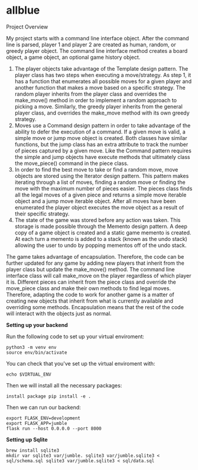 # allblue
Project Overview

My project starts with a command line interface object. After the command line is parsed, player 1 and player 2 are created as human, random, or greedy player object. The command line interface method creates a board object, a game object, an optional game history object.

1)	The player objects take advantage of the Template design pattern. The player class has two steps when executing a move/strategy. As step 1, it has a function that enumerates all possible moves for a given player and another function that makes a move based on a specific strategy. The random player inherits from the player class and overrides the make_move() method in order to implement a random approach to picking a move. Similarly, the greedy player inherits from the general player class, and overrides the make_move method with its own greedy strategy. 
2)	Moves use a Command design pattern in order to take advantage of the ability to defer the execution of a command. If a given move is valid, a simple move or jump move object is created. Both classes have similar functions, but the jump class has an extra attribute to track the number of pieces captured by a given move. Like the Command pattern requires the simple and jump objects have execute methods that ultimately class the move_piece() command in the piece class. 
3)	In order to find the best move to take or find a random move, move objects are stored using the Iterator design pattern. This pattern makes iterating through a list of moves, finding a random move or finding the move with the maximum number of pieces easier. The pieces class finds all the legal moves of a given piece and returns a simple move iterable object and a jump move iterable object. After all moves have been enumerated the player object executes the move object as a result of their specific strategy. 
4)	The state of the game was stored before any action was taken. This storage is made possible through the Memento design pattern. A deep copy of a game object is created and a static game memento is created. At each turn a memento is added to a stack (known as the undo stack) allowing the user to undo by popping mementos off of the undo stack. 

The game takes advantage of encapsulation. Therefore, the code can be further updated for any game by adding new players that inherit from the player class but update the make_move() method. The command line interface class will call make_move on the player regardless of which player it is. Different pieces can inherit from the piece class and override the move_piece class and make their own methods to find legal moves. Therefore, adapting the code to work for another game is a matter of creating new objects that inherit from what is currently available and overriding some methods. Encapsulation means that the rest of the code will interact with the objects just as normal.


**Setting up your backend**

Run the following code to set up your virtual enviroment:
```
python3 -m venv env 
source env/bin/activate 
```
You can check that you've set up the virtual enviroment with: 
```
echo $VIRTUAL_ENV
```

Then we will install all the necessary packages:
```
install package pip install -e .
```

Then we can run our backend:
```
export FLASK_ENV=development 
export FLASK_APP=jumble 
flask run --host 0.0.0.0 --port 8000
```

**Setting up Sqlite**
```
brew install sqlite3 
mkdir var sqlite3 var/jumble. sqlite3 var/jumble.sqlite3 < sql/schema.sql sqlite3 var/jumble.sqlite3 < sql/data.sql
```

